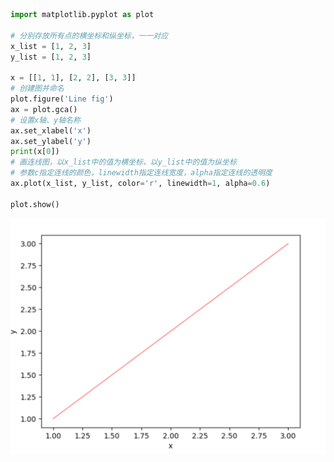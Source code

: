 ```python
import matplotlib.pyplot as plot

# 分别存放所有点的横坐标和纵坐标，一一对应
x_list = [1, 2, 3]
y_list = [1, 2, 3]

x = [[1, 1], [2, 2], [3, 3]]
# 创建图并命名
plot.figure('Line fig')
ax = plot.gca()
# 设置x轴、y轴名称
ax.set_xlabel('x')
ax.set_ylabel('y')
print(x[0])
# 画连线图，以x_list中的值为横坐标，以y_list中的值为纵坐标
# 参数c指定连线的颜色，linewidth指定连线宽度，alpha指定连线的透明度
ax.plot(x_list, y_list, color='r', linewidth=1, alpha=0.6)

plot.show()

```
![](https://raw.githubusercontent.com/fray-hao/images/master/20190331095652.png)